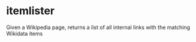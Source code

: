 # itemlister
Given a Wikipedia page, returns a list of all internal links with the matching Wikidata items
